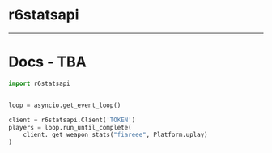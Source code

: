 # r6statsapi
---
 # Docs - TBA
```py
import r6statsapi


loop = asyncio.get_event_loop()

client = r6statsapi.Client('TOKEN')
players = loop.run_until_complete(
    client._get_weapon_stats("fiareee", Platform.uplay)
)
```

